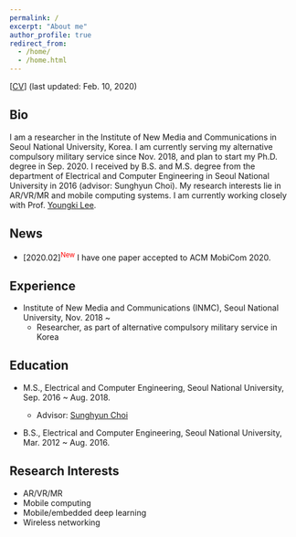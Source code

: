 ```yaml
---
permalink: /
excerpt: "About me"
author_profile: true
redirect_from: 
  - /home/
  - /home.html
---
```


[[CV](https://juheonyi.github.io/files/JuheonYi_CV.pdf)] (last updated: Feb. 10, 2020)

## Bio

I am a researcher in the Institute of New Media and Communications in Seoul National University, Korea. I am currently serving my alternative compulsory military service since Nov. 2018, and plan to start my Ph.D. degree in Sep. 2020. I received by B.S. and M.S. degree from the department of Electrical and Computer Engineering in Seoul National University in 2016 (advisor: Sunghyun Choi). My research interests lie in AR/VR/MR and mobile computing systems. I am currently working closely with Prof. [Youngki Lee](http://youngkilee.blogspot.com/).

## News

* [2020.02]<sup><span style="color:red">New</span></sup> I have one paper accepted to ACM MobiCom 2020.

## Experience

* Institute of New Media and Communications (INMC), Seoul National University, Nov. 2018 ~
  * Researcher, as part of alternative compulsory military service in Korea

## Education

* M.S., Electrical and Computer Engineering, Seoul National University, Sep. 2016 ~ Aug. 2018.
  * Advisor: [Sunghyun Choi](https://sites.google.com/a/mwnl.snu.ac.kr/www/people/sunghyun-choi) 

* B.S., Electrical and Computer Engineering, Seoul National University, Mar. 2012 ~ Aug. 2016.

## Research Interests

* AR/VR/MR
* Mobile computing
* Mobile/embedded deep learning
* Wireless networking
